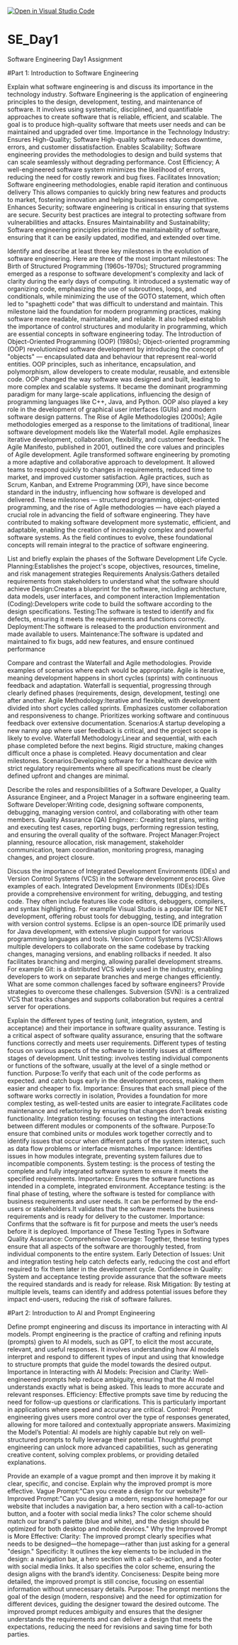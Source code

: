 [![Open in Visual Studio Code](https://classroom.github.com/assets/open-in-vscode-2e0aaae1b6195c2367325f4f02e2d04e9abb55f0b24a779b69b11b9e10269abc.svg)](https://classroom.github.com/online_ide?assignment_repo_id=15546595&assignment_repo_type=AssignmentRepo)
# SE_Day1
Software Engineering Day1 Assignment

#Part 1: Introduction to Software Engineering

Explain what software engineering is and discuss its importance in the technology industry.
Software Engineering is the application of engineering principles to the design, development, testing, and maintenance of software. It involves using systematic, disciplined, and quantifiable approaches to create software that is reliable, efficient, and scalable. The goal is to produce high-quality software that meets user needs and can be maintained and upgraded over time.
Importance in the Technology Industry:
Ensures High-Quality; Software High-quality software reduces downtime, errors, and customer dissatisfaction.
Enables Scalability; Software engineering provides the methodologies to design and build systems that can scale seamlessly without degrading performance.
Cost Efficiency; A well-engineered software system minimizes the likelihood of errors, reducing the need for costly rework and bug fixes.
Facilitates Innovation; Software engineering methodologies, enable rapid iteration and continuous delivery This allows companies to quickly bring new features and products to market, fostering innovation and helping businesses stay competitive.
Enhances Security; software engineering is critical in ensuring that systems are secure. Security best practices are integral to protecting software from vulnerabilities and attacks.
Ensures Maintainability and Sustainability; Software engineering principles prioritize the maintainability of software, ensuring that it can be easily updated, modified, and extended over time.

Identify and describe at least three key milestones in the evolution of software engineering.
Here are three of the most important milestones:
The Birth of Structured Programming (1960s-1970s); Structured programming emerged as a response to software development's complexity and lack of clarity during the early days of computing. It introduced a systematic way of organizing code, emphasizing the use of subroutines, loops, and conditionals, while minimizing the use of the GOTO statement, which often led to "spaghetti code" that was difficult to understand and maintain.  This milestone laid the foundation for modern programming practices, making software more readable, maintainable, and reliable. It also helped establish the importance of control structures and modularity in programming, which are essential concepts in software engineering today.
The Introduction of Object-Oriented Programming (OOP) (1980s); Object-oriented programming (OOP) revolutionized software development by introducing the concept of "objects" — encapsulated data and behaviour that represent real-world entities. OOP principles, such as inheritance, encapsulation, and polymorphism, allow developers to create modular, reusable, and extensible code. OOP changed the way software was designed and built, leading to more complex and scalable systems. It became the dominant programming paradigm for many large-scale applications, influencing the design of programming languages like C++, Java, and Python. OOP also played a key role in the development of graphical user interfaces (GUIs) and modern software design patterns.
The Rise of Agile Methodologies (2000s); Agile methodologies emerged as a response to the limitations of traditional, linear software development models like the Waterfall model. Agile emphasizes iterative development, collaboration, flexibility, and customer feedback. The Agile Manifesto, published in 2001, outlined the core values and principles of Agile development. Agile transformed software engineering by promoting a more adaptive and collaborative approach to development. It allowed teams to respond quickly to changes in requirements, reduced time to market, and improved customer satisfaction. Agile practices, such as Scrum, Kanban, and Extreme Programming (XP), have since become standard in the industry, influencing how software is developed and delivered.
These milestones — structured programming, object-oriented programming, and the rise of Agile methodologies — have each played a crucial role in advancing the field of software engineering. They have contributed to making software development more systematic, efficient, and adaptable, enabling the creation of increasingly complex and powerful software systems. As the field continues to evolve, these foundational concepts will remain integral to the practice of software engineering.

List and briefly explain the phases of the Software Development Life Cycle.
Planning:Establishes the project's scope, objectives, resources, timeline, and risk management strategies
Requirements Analysis:Gathers detailed requirements from stakeholders to understand what the software should achieve
Design:Creates a blueprint for the software, including architecture, data models, user interfaces, and component interaction
Implementation (Coding):Developers write code to build the software according to the design specifications.
Testing:The software is tested to identify and fix defects, ensuring it meets the requirements and functions correctly.
Deployment:The software is released to the production environment and made available to users.
Maintenance:The software is updated and maintained to fix bugs, add new features, and ensure continued performance

Compare and contrast the Waterfall and Agile methodologies. Provide examples of scenarios where each would be appropriate.
Agile is iterative, meaning development happens in short cycles (sprints) with continuous feedback and adaptation. Waterfall is sequential, progressing through clearly defined phases (requirements, design, development, testing) one after another.
Agile Methodology:Iterative and flexible, with development divided into short cycles called sprints.
Emphasizes customer collaboration and responsiveness to change.
Prioritizes working software and continuous feedback over extensive documentation.
Scenarios:A startup developing a new nanny app where user feedback is critical, and the project scope is likely to evolve.
Waterfall Methodology:Linear and sequential, with each phase completed before the next begins.
Rigid structure, making changes difficult once a phase is completed.
Heavy documentation and clear milestones.
Scenarios:Developing software for a healthcare device with strict regulatory requirements where all specifications must be clearly defined upfront and changes are minimal.

Describe the roles and responsibilities of a Software Developer, a Quality Assurance Engineer, and a Project Manager in a software engineering team.
Software Developer:Writing code, designing software components, debugging, managing version control, and collaborating with other team members.
Quality Assurance (QA) Engineer:: Creating test plans, writing and executing test cases, reporting bugs, performing regression testing, and ensuring the overall quality of the software.
Project Manager:Project planning, resource allocation, risk management, stakeholder communication, team coordination, monitoring progress, managing changes, and project closure.

Discuss the importance of Integrated Development Environments (IDEs) and Version Control Systems (VCS) in the software development process. Give examples of each.
Integrated Development Environments (IDEs):IDEs provide a comprehensive environment for writing, debugging, and testing code. They often include features like code editors, debuggers, compilers, and syntax highlighting. For examplle Visual Studio is a popular IDE for NET development, offering robust tools for debugging, testing, and integration with version control systems. Eclipse is an open-source IDE primarily used for Java development, with extensive plugin support for various programming languages and tools.
Version Control Systems (VCS):Allows multiple developers to collaborate on the same codebase by tracking changes, managing versions, and enabling rollbacks if needed. It also facilitates branching and merging, allowing parallel development streams.
For example Git: is a distributed VCS widely used in the industry, enabling developers to work on separate branches and merge changes efficiently.
What are some common challenges faced by software engineers? Provide strategies to overcome these challenges.
Subversion (SVN): is a centralized VCS that tracks changes and supports collaboration but requires a central server for operations.

Explain the different types of testing (unit, integration, system, and acceptance) and their importance in software quality assurance.
Testing is a critical aspect of software quality assurance, ensuring that the software functions correctly and meets user requirements. Different types of testing focus on various aspects of the software to identify issues at different stages of development.
Unit testing: involves testing individual components or functions of the software, usually at the level of a single method or function.
Purpose:To verify that each unit of the code performs as expected. and catch bugs early in the development process, making them easier and cheaper to fix.
Importance: Ensures that each small piece of the software works correctly in isolation, Provides a foundation for more complex testing, as well-tested units are easier to integrate.Facilitates code maintenance and refactoring by ensuring that changes don’t break existing functionality.
Integration testing: focuses on testing the interactions between different modules or components of the software.
Purpose:To ensure that combined units or modules work together correctly and to identify issues that occur when different parts of the system interact, such as data flow problems or interface mismatches.
Importance: Identifies issues in how modules integrate, preventing system failures due to incompatible components.
System testing: is the process of testing the complete and fully integrated software system to ensure it meets the specified requirements.
Importance: Ensures the software functions as intended in a complete, integrated environment.
Acceptance testing: is the final phase of testing, where the software is tested for compliance with business requirements and user needs. It can be performed by the end-users or stakeholders.It validates that the software meets the business requirements and is ready for delivery to the customer.
Importance: Confirms that the software is fit for purpose and meets the user’s needs before it is deployed.
Importance of These Testing Types in Software Quality Assurance:
Comprehensive Coverage: Together, these testing types ensure that all aspects of the software are thoroughly tested, from individual components to the entire system.
Early Detection of Issues: Unit and integration testing help catch defects early, reducing the cost and effort required to fix them later in the development cycle.
Confidence in Quality: System and acceptance testing provide assurance that the software meets the required standards and is ready for release.
Risk Mitigation: By testing at multiple levels, teams can identify and address potential issues before they impact end-users, reducing the risk of software failures.

#Part 2: Introduction to AI and Prompt Engineering

Define prompt engineering and discuss its importance in interacting with AI models.
Prompt engineering is the practice of crafting and refining inputs (prompts) given to AI models, such as GPT, to elicit the most accurate, relevant, and useful responses. It involves understanding how AI models interpret and respond to different types of input and using that knowledge to structure prompts that guide the model towards the desired output.
Importance in Interacting with AI Models:
Precision and Clarity: Well-engineered prompts help reduce ambiguity, ensuring that the AI model understands exactly what is being asked. This leads to more accurate and relevant responses.
Efficiency: Effective prompts save time by reducing the need for follow-up questions or clarifications. This is particularly important in applications where speed and accuracy are critical.
Control: Prompt engineering gives users more control over the type of responses generated, allowing for more tailored and contextually appropriate answers.
Maximizing the Model’s Potential: AI models are highly capable but rely on well-structured prompts to fully leverage their potential. Thoughtful prompt engineering can unlock more advanced capabilities, such as generating creative content, solving complex problems, or providing detailed explanations.

Provide an example of a vague prompt and then improve it by making it clear, specific, and concise. Explain why the improved prompt is more effective.
Vague Prompt:"Can you create a design for our website?"
Improved Prompt:"Can you design a modern, responsive homepage for our website that includes a navigation bar, a hero section with a call-to-action button, and a footer with social media links? The color scheme should match our brand's palette (blue and white), and the design should be optimized for both desktop and mobile devices."
Why the Improved Prompt is More Effective:
Clarity: The improved prompt clearly specifies what needs to be designed—the homepage—rather than just asking for a general "design."
Specificity: It outlines the key elements to be included in the design: a navigation bar, a hero section with a call-to-action, and a footer with social media links. It also specifies the color scheme, ensuring the design aligns with the brand’s identity.
Conciseness: Despite being more detailed, the improved prompt is still concise, focusing on essential information without unnecessary details.
Purpose: The prompt mentions the goal of the design (modern, responsive) and the need for optimization for different devices, guiding the designer toward the desired outcome.
The improved prompt reduces ambiguity and ensures that the designer understands the requirements and can deliver a design that meets the expectations, reducing the need for revisions and saving time for both parties.






